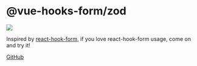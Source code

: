 # @vue-hooks-form/zod

<a href="https://www.npmjs.com/package/@vue-hooks-form/zod"><img src="https://img.shields.io/npm/v/@vue-hooks-form/zod?color=43B36B&label="></a>

Inspired by <a href="https://github.com/react-hook-form/react-hook-form">react-hook-form</a>, if you love react-hook-form usage, come on and try it!

[GitHub](https://github.com/elonehoo/vue-hooks-form)
